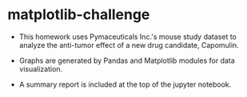 # matplotlib-challenge

* This homework uses Pymaceuticals Inc.'s mouse study dataset to analyze the anti-tumor effect of a new drug candidate, Capomulin.

* Graphs are generated by Pandas and Matplotlib modules for data visualization.

* A summary report is included at the top of the jupyter notebook.
